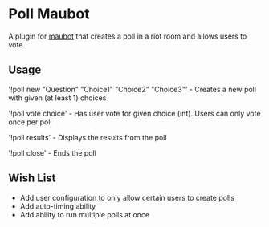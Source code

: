# Poll Maubot
A plugin for [maubot](https://github.com/maubot/maubot) that creates a poll in a riot room and allows users to vote

## Usage
'!poll new  "Question" "Choice1" "Choice2" "Choice3"' - Creates a new poll with given (at least 1) choices

'!poll vote choice' - Has user vote for given choice (int). Users can only vote once per poll

'!poll results' - Displays the results from the poll

'!poll close' - Ends the poll


## Wish List
- Add user configuration to only allow certain users to create polls
- Add auto-timing ability
- Add ability to run multiple polls at once
